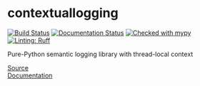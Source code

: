 # contextuallogging
[![Build Status](https://github.com/cfandrews/PythonContextualLogging/actions/workflows/build.yml/badge.svg)](https://github.com/cfandrews/PythonContextualLogging/actions)
[![Documentation Status](https://github.com/cfandrews/PythonContextualLogging/actions/workflows/documentation.yml/badge.svg)](https://github.com/cfandrews/PythonContextualLogging/actions)
[![Checked with mypy](https://www.mypy-lang.org/static/mypy_badge.svg)](https://mypy-lang.org/)
[![Linting: Ruff](https://img.shields.io/endpoint?url=https://raw.githubusercontent.com/charliermarsh/ruff/main/assets/badge/v2.json)](https://github.com/astral-sh/ruff)

Pure-Python semantic logging library with thread-local context 

[Source](https://github.com/cfandrews/PythonContextualLogging/)  
[Documentation](https://cfandrews.github.io/PythonContextualLogging/contextuallogging.html)
